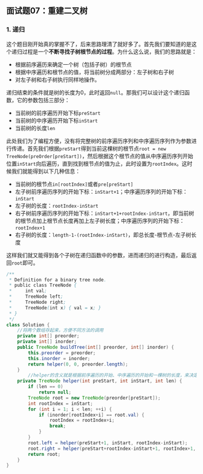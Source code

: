 ## 面试题07：重建二叉树

### 1. 递归

这个题目刚开始真的掌握不了，后来思路理清了就好多了。首先我们要知道的是这个递归过程是一个**不断寻找子树根节点的过程**。为什么这么说，我们的思路就是：

- 根据前序遍历来确定一个树（包括子树）的根节点
- 根据中序遍历和根节点的值，将当前树分成两部分：左子树和右子树
- 对左子树和右子树执行同样地操作。

递归结束的条件就是树的长度为0，此时返回`null`。那我们可以设计这个递归函数，它的参数包括三部分：

- 当前树的前序遍历开始下标`preStart`
- 当前树的中序遍历开始下标`inStart`
- 当前树的长度`len`

此处我们为了编程方便，没有将完整树的前序遍历序列和中序遍历序列作为参数进行传递。首先我们根据`preStart`得到当前这棵树的根节点`root = new TreeNode(preOrder[preStart])`，然后根据这个根节点的值从中序遍历序列开始位置`inStart`向后遍历，直到找到根节点的值为止，此时设置为`rootIndex`。这时候我们就能得到以下几种信息：

- 当前树的根节点`in[rootIndex]`或者`pre[preStart]`
- 左子树前序遍历序列的开始下标：`inStart+1`；中序遍历序列的开始下标：`inStart`
- 左子树的长度：`rootIndex-inStart`
- 右子树前序遍历序列的开始下标：`inStart+1+rootIndex-inStart`，即当前树的根节点加上根节点长度再加上左子树长度；中序遍历序列的开始下标：`rootIndex+1`
- 右子树的长度：`length-1-(rootIndex-inStart)`，即总长度-根节点-左子树长度

这样我们就又能得到各个子树在递归函数中的参数，进而递归的进行构造，最后返回`root`即可。

```java
/**
 * Definition for a binary tree node.
 * public class TreeNode {
 *     int val;
 *     TreeNode left;
 *     TreeNode right;
 *     TreeNode(int x) { val = x; }
 * }
 */
class Solution {
  	//将两个数组存起来，方便不同方法的调用
    private int[] preorder;
    private int[] inorder;
    public TreeNode buildTree(int[] preorder, int[] inorder) {
        this.preorder = preorder;
        this.inorder = inorder;
        return helper(0, 0, preorder.length);
    }
		//helper的含义就是根据前序遍历的开始、中序遍历的开始和一棵树的长度，来决定一棵树
    private TreeNode helper(int preStart, int inStart, int len) {
        if (len == 0)
            return null;
        TreeNode root = new TreeNode(preorder[preStart]);
        int rootIndex = inStart;
        for (int i = 1; i < len; ++i) {
            if (inorder[rootIndex+i] == root.val) {
                rootIndex = rootIndex+i;
                break;
            }
        }
        root.left = helper(preStart+1, inStart, rootIndex-inStart);
        root.right = helper(preStart+rootIndex-inStart+1, rootIndex+1, len-rootIndex+inStart-1);
        return root;
    }
}
```


